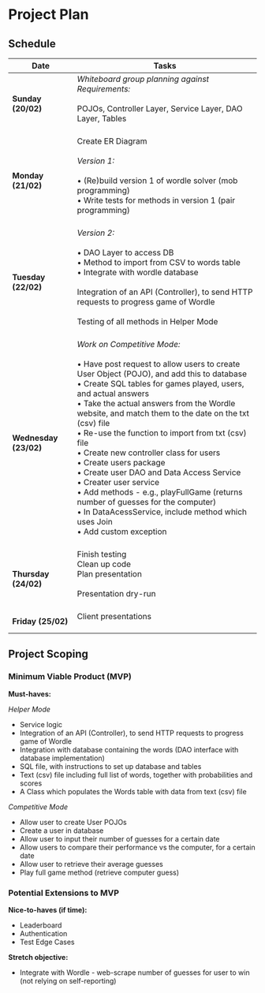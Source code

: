 # Project Plan

## Schedule

Date  | Tasks
------------- | -------------
**Sunday (20/02)** | _Whiteboard group planning against Requirements:_ <br><br> POJOs, Controller Layer, Service Layer, DAO Layer, Tables <br><br>
**Monday (21/02)** | Create ER Diagram <br><br> _Version 1:_ <br><br> • (Re)build version 1 of wordle solver (mob programming) <br> • Write tests for methods in version 1 (pair programming) <br><br>
**Tuesday (22/02)**  | _Version 2:_ <br><br> • DAO Layer to access DB  <br> • Method to import from CSV to words table <br> • Integrate with wordle database <br><br> Integration of an API (Controller), to send HTTP requests to progress game of Wordle <br><br> Testing of all methods in Helper Mode <br><br>
**Wednesday (23/02)** | _Work on Competitive Mode:_ <br><br> • Have post request to allow users to create User Object (POJO), and add this to database <br> • Create SQL tables for games played, users, and actual answers <br> • Take the actual answers from the Wordle website, and match them to the date on the txt (csv) file <br> • Re-use the function to import from txt (csv) file <br> • Create new controller class for users <br> • Create users package <br> • Create user DAO and Data Access Service <br> • Creater user service <br> • Add methods - e.g., playFullGame (returns number of guesses for the computer) <br> • In DataAcessService, include method which uses Join <br> • Add custom exception <br><br>
**Thursday (24/02)** | Finish testing <br> Clean up code <br> Plan presentation <br><br> Presentation dry-run <br><br>
**Friday (25/02)** | Client presentations <br><br>


## Project Scoping

### Minimum Viable Product (MVP)

**Must-haves:**

_Helper Mode_
* Service logic
* Integration of an API (Controller), to send HTTP requests to progress game of Wordle
* Integration with database containing the words (DAO interface with database implementation)
* SQL file, with instructions to set up database and tables
* Text (csv) file including full list of words, together with probabilities and scores
* A Class which populates the Words table with data from text (csv) file

_Competitive Mode_
* Allow user to create User POJOs
* Create a user in database
* Allow user to input their number of guesses for a certain date
* Allow users to compare their performance vs the computer, for a certain date
* Allow user to retrieve their average guesses
* Play full game method (retrieve computer guess)


### Potential Extensions to MVP

**Nice-to-haves (if time):**

* Leaderboard
* Authentication
* Test Edge Cases

**Stretch objective:**

* Integrate with Wordle - web-scrape number of guesses for user to win (not relying on self-reporting)